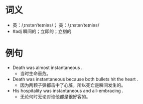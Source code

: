 # 词义
- 英：/ˌɪnstənˈteɪniəs/； 美：/ˌɪnstənˈteɪniəs/
- #adj 瞬间的；立即的；立刻的
# 例句
- Death was almost instantaneous .
	- 当时生命垂危。
- Death was instantaneous because both bullets hit the heart .
	- 因为两颗子弹都击中了心脏，所以死亡是瞬间发生的。
- His hospitality was instantaneous and all-embracing .
	- 无论何时无论对谁他都是很好客的。
